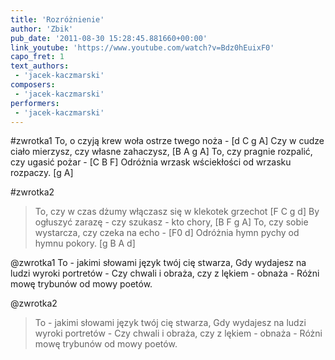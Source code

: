 ```yaml
---
title: 'Rozróżnienie'
author: 'Zbik'
pub_date: '2011-08-30 15:28:45.881660+00:00'
link_youtube: 'https://www.youtube.com/watch?v=Bdz0hEuixF0'
capo_fret: 1
text_authors:
 - 'jacek-kaczmarski'
composers:
 - 'jacek-kaczmarski'
performers:
 - 'jacek-kaczmarski'
---
```


#zwrotka1
To, o czyją krew woła ostrze twego noża - [d C g A]
Czy w cudze ciało mierzysz, czy własne zahaczysz, [B A g A]
To, czy pragnie rozpalić, czy ugasić pożar - [C B F]
Odróżnia wrzask wściekłości od wrzasku rozpaczy. [g A]

#zwrotka2
>To, czy w czas dżumy włączasz się w klekotek grzechot [F C g d]
>By ogłuszyć zarazę - czy szukasz - kto chory, [B F g A]
>To, czy sobie wystarcza, czy czeka na echo - [F0 d]
>Odróżnia hymn pychy od hymnu pokory. [g B A d]

@zwrotka1
To - jakimi słowami język twój cię stwarza,
Gdy wydajesz na ludzi wyroki portretów -
Czy chwali i obraża, czy z lękiem - obnaża -
Różni mowę trybunów od mowy poetów.

@zwrotka2
>To - jakimi słowami język twój cię stwarza,
>Gdy wydajesz na ludzi wyroki portretów -
>Czy chwali i obraża, czy z lękiem - obnaża -
>Różni mowę trybunów od mowy poetów.